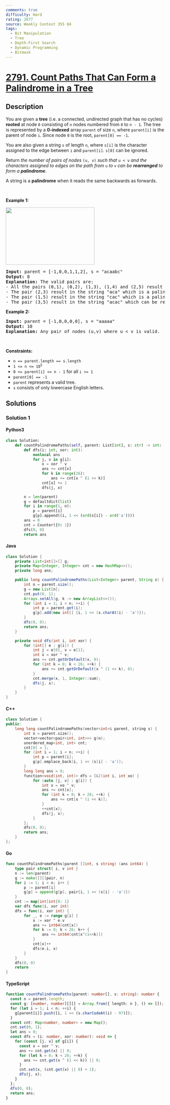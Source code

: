 ```yaml
---
comments: true
difficulty: Hard
rating: 2677
source: Weekly Contest 355 Q4
tags:
  - Bit Manipulation
  - Tree
  - Depth-First Search
  - Dynamic Programming
  - Bitmask
---
```


<!-- problem:start -->

# [2791. Count Paths That Can Form a Palindrome in a Tree](https://leetcode.com/problems/count-paths-that-can-form-a-palindrome-in-a-tree)

## Description

<!-- description:start -->

<p>You are given a <strong>tree</strong> (i.e. a connected, undirected graph that has no cycles) <strong>rooted</strong> at node <code>0</code> consisting of <code>n</code> nodes numbered from <code>0</code> to <code>n - 1</code>. The tree is represented by a <strong>0-indexed</strong> array <code>parent</code> of size <code>n</code>, where <code>parent[i]</code> is the parent of node <code>i</code>. Since node <code>0</code> is the root, <code>parent[0] == -1</code>.</p>

<p>You are also given a string <code>s</code> of length <code>n</code>, where <code>s[i]</code> is the character assigned to the edge between <code>i</code> and <code>parent[i]</code>. <code>s[0]</code> can be ignored.</p>

<p>Return <em>the number of pairs of nodes </em><code>(u, v)</code><em> such that </em><code>u &lt; v</code><em> and the characters assigned to edges on the path from </em><code>u</code><em> to </em><code>v</code><em> can be <strong>rearranged</strong> to form a <strong>palindrome</strong></em>.</p>

<p>A string is a <strong>palindrome</strong> when it reads the same backwards as forwards.</p>

<p>&nbsp;</p>
<p><strong class="example">Example 1:</strong></p>

<p><img alt="" src="https://fastly.jsdelivr.net/gh/doocs/leetcode@main/solution/2700-2799/2791.Count%20Paths%20That%20Can%20Form%20a%20Palindrome%20in%20a%20Tree/images/treedrawio-8drawio.png" style="width: 281px; height: 181px;" /></p>

<pre>
<strong>Input:</strong> parent = [-1,0,0,1,1,2], s = &quot;acaabc&quot;
<strong>Output:</strong> 8
<strong>Explanation:</strong> The valid pairs are:
- All the pairs (0,1), (0,2), (1,3), (1,4) and (2,5) result in one character which is always a palindrome.
- The pair (2,3) result in the string &quot;aca&quot; which is a palindrome.
- The pair (1,5) result in the string &quot;cac&quot; which is a palindrome.
- The pair (3,5) result in the string &quot;acac&quot; which can be rearranged into the palindrome &quot;acca&quot;.
</pre>

<p><strong class="example">Example 2:</strong></p>

<pre>
<strong>Input:</strong> parent = [-1,0,0,0,0], s = &quot;aaaaa&quot;
<strong>Output:</strong> 10
<strong>Explanation:</strong> Any pair of nodes (u,v) where u &lt; v is valid.
</pre>

<p>&nbsp;</p>
<p><strong>Constraints:</strong></p>

<ul>
	<li><code>n == parent.length == s.length</code></li>
	<li><code>1 &lt;= n &lt;= 10<sup>5</sup></code></li>
	<li><code>0 &lt;= parent[i] &lt;= n - 1</code> for all <code>i &gt;= 1</code></li>
	<li><code>parent[0] == -1</code></li>
	<li><code>parent</code> represents a valid tree.</li>
	<li><code>s</code> consists of only lowercase English letters.</li>
</ul>

<!-- description:end -->

## Solutions

<!-- solution:start -->

### Solution 1

<!-- tabs:start -->

#### Python3

```python
class Solution:
    def countPalindromePaths(self, parent: List[int], s: str) -> int:
        def dfs(i: int, xor: int):
            nonlocal ans
            for j, v in g[i]:
                x = xor ^ v
                ans += cnt[x]
                for k in range(26):
                    ans += cnt[x ^ (1 << k)]
                cnt[x] += 1
                dfs(j, x)

        n = len(parent)
        g = defaultdict(list)
        for i in range(1, n):
            p = parent[i]
            g[p].append((i, 1 << (ord(s[i]) - ord('a'))))
        ans = 0
        cnt = Counter({0: 1})
        dfs(0, 0)
        return ans
```

#### Java

```java
class Solution {
    private List<int[]>[] g;
    private Map<Integer, Integer> cnt = new HashMap<>();
    private long ans;

    public long countPalindromePaths(List<Integer> parent, String s) {
        int n = parent.size();
        g = new List[n];
        cnt.put(0, 1);
        Arrays.setAll(g, k -> new ArrayList<>());
        for (int i = 1; i < n; ++i) {
            int p = parent.get(i);
            g[p].add(new int[] {i, 1 << (s.charAt(i) - 'a')});
        }
        dfs(0, 0);
        return ans;
    }

    private void dfs(int i, int xor) {
        for (int[] e : g[i]) {
            int j = e[0], v = e[1];
            int x = xor ^ v;
            ans += cnt.getOrDefault(x, 0);
            for (int k = 0; k < 26; ++k) {
                ans += cnt.getOrDefault(x ^ (1 << k), 0);
            }
            cnt.merge(x, 1, Integer::sum);
            dfs(j, x);
        }
    }
}
```

#### C++

```cpp
class Solution {
public:
    long long countPalindromePaths(vector<int>& parent, string s) {
        int n = parent.size();
        vector<vector<pair<int, int>>> g(n);
        unordered_map<int, int> cnt;
        cnt[0] = 1;
        for (int i = 1; i < n; ++i) {
            int p = parent[i];
            g[p].emplace_back(i, 1 << (s[i] - 'a'));
        }
        long long ans = 0;
        function<void(int, int)> dfs = [&](int i, int xo) {
            for (auto [j, v] : g[i]) {
                int x = xo ^ v;
                ans += cnt[x];
                for (int k = 0; k < 26; ++k) {
                    ans += cnt[x ^ (1 << k)];
                }
                ++cnt[x];
                dfs(j, x);
            }
        };
        dfs(0, 0);
        return ans;
    }
};
```

#### Go

```go
func countPalindromePaths(parent []int, s string) (ans int64) {
	type pair struct{ i, v int }
	n := len(parent)
	g := make([][]pair, n)
	for i := 1; i < n; i++ {
		p := parent[i]
		g[p] = append(g[p], pair{i, 1 << (s[i] - 'a')})
	}
	cnt := map[int]int{0: 1}
	var dfs func(i, xor int)
	dfs = func(i, xor int) {
		for _, e := range g[i] {
			x := xor ^ e.v
			ans += int64(cnt[x])
			for k := 0; k < 26; k++ {
				ans += int64(cnt[x^(1<<k)])
			}
			cnt[x]++
			dfs(e.i, x)
		}
	}
	dfs(0, 0)
	return
}
```

#### TypeScript

```ts
function countPalindromePaths(parent: number[], s: string): number {
  const n = parent.length;
  const g: [number, number][][] = Array.from({ length: n }, () => []);
  for (let i = 1; i < n; ++i) {
    g[parent[i]].push([i, 1 << (s.charCodeAt(i) - 97)]);
  }
  const cnt: Map<number, number> = new Map();
  cnt.set(0, 1);
  let ans = 0;
  const dfs = (i: number, xor: number): void => {
    for (const [j, v] of g[i]) {
      const x = xor ^ v;
      ans += cnt.get(x) || 0;
      for (let k = 0; k < 26; ++k) {
        ans += cnt.get(x ^ (1 << k)) || 0;
      }
      cnt.set(x, (cnt.get(x) || 0) + 1);
      dfs(j, x);
    }
  };
  dfs(0, 0);
  return ans;
}
```

<!-- tabs:end -->

<!-- solution:end -->

<!-- problem:end -->
